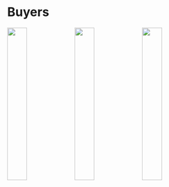 # Buyers



<img src="https://user-images.githubusercontent.com/14277702/118811766-0dcc8d00-b8b6-11eb-972f-8a1a32a36ce6.png" width="30%" height="30%"> 
<img src="https://user-images.githubusercontent.com/14277702/118811788-1329d780-b8b6-11eb-97aa-b5525c85d9a1.png" width="30%" height="30%"> 
<img src="https://user-images.githubusercontent.com/14277702/118811791-145b0480-b8b6-11eb-8dd4-32c52d65d74e.png" width="30%" height="30%"> 
